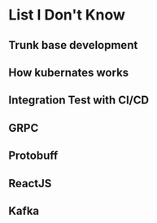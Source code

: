 # List I Don't Know

## Trunk base development

## How kubernates works

## Integration Test with CI/CD

## GRPC

## Protobuff

## ReactJS

## Kafka
